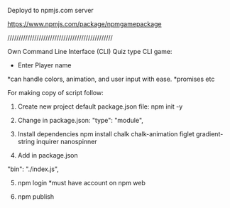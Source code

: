 Deployd to npmjs.com server

https://www.npmjs.com/package/npmgamepackage

///////////////////////////////////////////////

Own Command Line Interface (CLI)
Quiz type CLI game:

- Enter Player name

\*can handle colors, animation, and user input with ease.
\*promises etc

For making copy of script follow:

1. Create new project default package.json file:
   npm init -y

2. Change in package.json:
   "type": "module",

3. Install dependencies
   npm install chalk
   chalk-animation
   figlet
   gradient-string
   inquirer
   nanospinner

4. Add in package.json

"bin": "./index.js",

5. npm login
   \*must have account on npm web

6. npm publish
